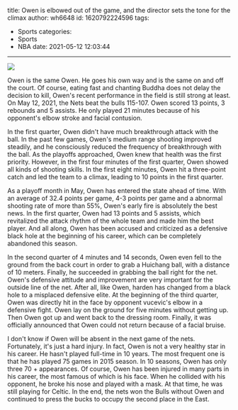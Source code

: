 title: Owen is elbowed out of the game, and the director sets the tone for the climax
author: wh6648
id: 1620792224596
tags: 
- Sports
categories: 
- Sports
- NBA
date: 2021-05-12 12:03:44
---
![](https://p2.itc.cn/q_70/images01/20210512/2e5b8795ba6f4096838f7d0a16a584e8.jpeg)


Owen is the same Owen. He goes his own way and is the same on and off the court. Of course, eating fast and chanting Buddha does not delay the decision to kill, Owen's recent performance in the field is still strong at least. On May 12, 2021, the Nets beat the bulls 115-107. Owen scored 13 points, 3 rebounds and 5 assists. He only played 21 minutes because of his opponent's elbow stroke and facial contusion.

In the first quarter, Owen didn't have much breakthrough attack with the ball. In the past few games, Owen's medium range shooting improved steadily, and he consciously reduced the frequency of breakthrough with the ball. As the playoffs approached, Owen knew that health was the first priority. However, in the first four minutes of the first quarter, Owen showed all kinds of shooting skills. In the first eight minutes, Owen hit a three-point catch and led the team to a climax, leading to 10 points in the first quarter.

As a playoff month in May, Owen has entered the state ahead of time. With an average of 32.4 points per game, 4-3 points per game and a abnormal shooting rate of more than 55%, Owen's early fire is absolutely the best news. In the first quarter, Owen had 13 points and 5 assists, which revitalized the attack rhythm of the whole team and made him the best player. And all along, Owen has been accused and criticized as a defensive black hole at the beginning of his career, which can be completely abandoned this season.

In the second quarter of 4 minutes and 14 seconds, Owen even fell to the ground from the back court in order to grab a Huichang ball, with a distance of 10 meters. Finally, he succeeded in grabbing the ball right for the net. Owen's defensive attitude and improvement are very important for the outside line of the net. After all, like Owen, harden has changed from a black hole to a misplaced defensive elite. At the beginning of the third quarter, Owen was directly hit in the face by opponent vucevic's elbow in a defensive fight. Owen lay on the ground for five minutes without getting up. Then Owen got up and went back to the dressing room. Finally, it was officially announced that Owen could not return because of a facial bruise.

I don't know if Owen will be absent in the next game of the nets. Fortunately, it's just a hard injury. In fact, Owen is not a very healthy star in his career. He hasn't played full-time in 10 years. The most frequent one is that he has played 75 games in 2015 season. In 10 seasons, Owen has only three 70 + appearances. Of course, Owen has been injured in many parts in his career, the most famous of which is his face. When he collided with his opponent, he broke his nose and played with a mask. At that time, he was still playing for Celtic. In the end, the nets won the Bulls without Owen and continued to press the bucks to occupy the second place in the East.

